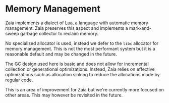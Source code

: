 # Memory Management

Zaia implements a dialect of Lua, a language with automatic memory management.
Zaia preserves this aspect and implements a mark-and-sweep garbage collector to reclaim memory.

No specialized allocator is used, instead we defer to the `libc` allocator for memory management.
This is not the most performant system but it is a reasonable default and may be changed in the future.

The GC design used here is basic and does not allow for incremental collection or generational optimizations.
Instead, Zaia relies on effective optimizations such as allocation sinking to reduce the allocations made by regular code.

This is an area of improvement for Zaia but we're currently more focused on other areas. This may however be revisited in the future.